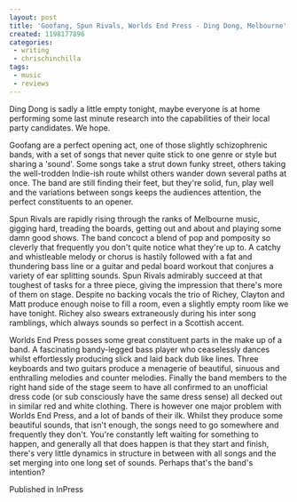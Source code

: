 ```yaml
---
layout: post
title: 'Goofang, Spun Rivals, Worlds End Press - Ding Dong, Melbourne'
created: 1198177896
categories:
 - writing
 - chrischinchilla
tags: 
 - music 
 - reviews
---
```


Ding Dong is sadly a little empty tonight, maybe everyone is at home performing some last minute research into the capabilities of their local party candidates. We hope.

Goofang are a perfect opening act, one of those slightly schizophrenic bands, with a set of songs that never quite stick to one genre or style but sharing a 'sound'. Some songs take a strut down funky street, others taking the well-trodden Indie-ish route whilst others wander down several paths at once. The band are still finding their feet, but they're solid, fun, play well and the variations between songs keeps the audiences attention, the perfect constituents to an opener.

Spun Rivals are rapidly rising through the ranks of Melbourne music, gigging hard, treading the boards, getting out and about and playing some damn good shows. The band concoct a blend of pop and pomposity so cleverly that frequently you don't quite notice what they're up to. A catchy and whistleable melody or chorus is hastily followed with a fat and thundering bass line or a guitar and pedal board workout that conjures a variety of ear splitting sounds. Spun Rivals admirably succeed at that toughest of tasks for a three piece, giving the impression that there's more of them on stage. Despite no backing vocals the trio of Richey, Clayton and Matt produce enough noise to fill a room, even a slightly empty room like we have tonight. Richey also swears extraneously during his inter song ramblings, which always sounds so perfect in a Scottish accent.

Worlds End Press posses some great constituent parts in the make up of a band. A fascinating bandy-legged bass player who ceaselessly dances whilst effortlessly producing slick and laid back dub like lines. Three keyboards and two guitars produce a menagerie of beautiful, sinuous and enthralling melodies and counter melodies. Finally the band members to the right hand side of the stage seem to have all confirmed to an unofficial dress code (or sub consciously have the same dress sense) all decked out in similar red and white clothing. There is however one major problem with Worlds End Press, and a lot of bands of their ilk. Whilst they produce some beautiful sounds, that isn't enough, the songs need to go somewhere and frequently they don't. You're constantly left waiting for something to happen, and generally all that does happen is that they start and finish, there's very little dynamics in structure in between with all songs and the set merging into one long set of sounds. Perhaps that's the band's intention?

Published in InPress
